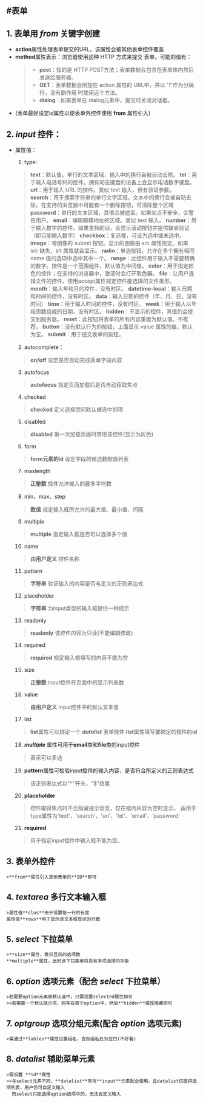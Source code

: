 #表单
---
## 1. 表单用 ***from*** 关键字创建
  - **action**属性处理表单提交的URL，该属性会被其他表单控件覆盖
  - **method**属性表示：浏览器使用这种 HTTP 方式来提交 表单。可能的值有：
    >- **post**：指的是 HTTP POST方法；表单数据会包含在表单体内然后发送给服务器。
    >- **GET**：表单数据会附加在 action 属性的 URL中，并以 '?'作为分隔符，没有副作用 时使用这个方法。
    >- **dialog**：如果表单在 dialog元素中，提交时关闭对话框。
  - (表单最好设定id属性以便表单外控件使用 **from** 属性引入) 
## 2. ***input*** 控件：
  - 属性值：
    1. type:
      > **text**：默认值。单行的文本区域，输入中的换行会被自动去除。
        **tel**：用于输入电话号码的控件。拥有动态键盘的设备上会显示电话数字键盘。
        **url**：用于输入 URL 的控件。类似 text 输入，但有验证参数。
        **search**：用于搜索字符串的单行文字区域，文本中的换行会被自动去除。在支持的浏览器中可能有一个删除按钮，可清除整个区域
        **password**：单行的文本区域，其值会被遮盖。如果站点不安全，会警告用户。
        **email**：编辑邮箱地址的区域。类似 text 输入。
        **number**：用于输入数字的控件。如果支持的话，会显示滚动按钮并提供缺省验证（即只能输入数字）
        **checkbox**：复选框，可设为选中或未选中。
        **image**：带图像的 submit 按钮。显示的图像由 src 属性规定。如果 src 缺失，alt 属性就会显示。
        **radio**：单选按钮，允许在多个拥有相同 name 值的选项中选中其中一个。
        **range**：此控件用于输入不需要精确的数字。控件是一个范围组件，默认值为中间值。
        **color**：用于指定颜色的控件；在支持的浏览器中，激活时会打开取色器。
        **file**：让用户选择文件的控件。使用accept属性规定控件能选择的文件类型。
        **month**：输入年和月的控件，没有时区。
        **datetime-local**：输入日期和时间的控件，没有时区。
        **data**：输入日期的控件（年、月、日，没有时间）
        **time**：用于输入时间的控件，没有时区。
        **week**：用于输入以年和周数组成的日期，没有时区。
        **hidden**：不显示的控件，其值仍会提交到服务器。
        **reset**：此按钮将表单的所有内容重置为默认值。不推荐。
        **button**：没有默认行为的按钮，上面显示 value 属性的值，默认为空。
        **submit**：用于提交表单的按钮。

    2. autocomplete：
      >**on/off**	设定是否自动完成表单字段内容
    3. autofocus
      >**autofocus**	指定页面加载后是否自动获取焦点
    4. checked
      >**checked**	定义选择空间默认被选中的项
    5. disabled
      >**disabled**	第一次加载页面时禁用该控件(显示为灰色)
    6. form
      >**form元素的id** 设定字段的候选数据值列表
    7. maxlength	
      >**正整数**	控件允许输入的最多字符数
    8. min、max、step
      >**数值**	规定输入框所允许的最大值、最小值、间隔
    9. multiple
      >**multiple**	指定输入框是否可以选择多个值
    10. name	
      >**由用户定义**	控件名称
    11. pattern	
      >**字符串**	验证输入的内容是否与定义的正则表达式
    12. placeholder	
      >**字符串**	为input类型的输入框提供一种提示
    13. readonly	
      >**readonly**	该控件内容为只读(不能编辑修改)
    14. required	
      >**required**	规定输入框填写的内容不能为空
    15. size
      >**正整数**	input控件在页面中的显示列表数
    16. value	
      >**由用户定义**	input控件中的默认文本值
    17. list
      >**list**属性可以绑定一个 ***datalist*** 表单控件.**list**属性填写要绑定的控件的**id**
    18. ***multiple*** 属性可用于**email**类和**file**类的input控件
      >表示可以多选
    19. **pattern**属性可检验input控件的输入内容，是否符合所定义的正则表达式
      >该正则表达式以"^"开头，"$"结尾
    20. **placeholder**
      >控件取得焦点时不会隐藏提示信息，仅在框内内容为空时显示。
      适用于type属性为'text'、'search'、'url'、'tel'、'email'、'password'
    21. **required**
      >用于指定input控件中输入框不能为空。

## 3. 表单外控件
    >**from**属性引入其他表单的**ID**即可
## 4. ***textarea*** 多行文本输入框
    >属性值**clos**用于设置每一行的长度
    属性值**rows**用于显示该文本框显示的行数
## 5. ***select*** 下拉菜单
    >**size**属性，表示显示的选项数
    **multiple**属性，此时该下拉菜单将具有多项选择的功能
## 6. ***option*** 选项元素（配合 ***select*** 下拉菜单）
    >若需要option元素被默认选中，只需设置selected属性即可
    >>若需要一个默认提示项，则写在首个option中，然后**hidden**属性隐藏即可
## 7. ***optgroup*** 选项分组元素(配合 ***option*** 选项元素)
    >需通过**lables**属性设置组名，否则组名处为空白(不好看)
## 8. ***datalist*** 辅助菜单元素
    >需设置 **id**属性
    >>与select元素不同，**datalist**常与**input**元素配合使用，且datalist仅提供选项列表，用户仍可自定义输入
      而select只能选择option选项中的，无法自定义输入